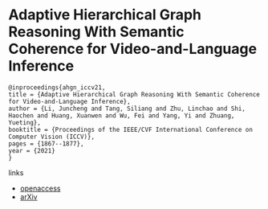 # Adaptive Hierarchical Graph Reasoning With Semantic Coherence for Video-and-Language Inference

```
@inproceedings{ahgn_iccv21,
title = {Adaptive Hierarchical Graph Reasoning With Semantic Coherence for Video-and-Language Inference},
author = {Li, Juncheng and Tang, Siliang and Zhu, Linchao and Shi, Haochen and Huang, Xuanwen and Wu, Fei and Yang, Yi and Zhuang, Yueting},
booktitle = {Proceedings of the IEEE/CVF International Conference on Computer Vision (ICCV)},
pages = {1867--1877},
year = {2021}
}
```

links
- [openaccess](http://openaccess.thecvf.com//content/ICCV2021/html/Li_Adaptive_Hierarchical_Graph_Reasoning_With_Semantic_Coherence_for_Video-and-Language_Inference_ICCV_2021_paper.html)
- [arXiv](https://arxiv.org/abs/2107.12270)
